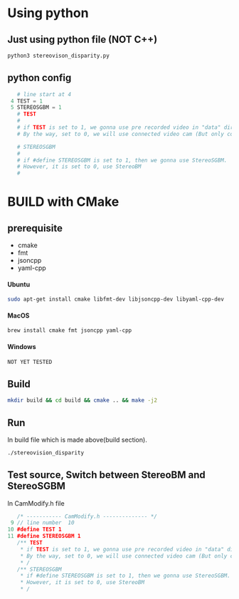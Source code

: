 # Using python

## Just using python file (NOT C++)

``` bash
python3 stereovison_disparity.py
```

## python config

``` python
   # line start at 4
 4 TEST = 1
 5 STEREOSGBM = 1
   # TEST
   #
   # if TEST is set to 1, we gonna use pre recorded video in "data" directory, left.mp4, right.mp4.
   # By the way, set to 0, we will use connected video cam (But only compatible with ubuntu-linux)

   # STEREOSGBM
   #
   # if #define STEREOSGBM is set to 1, then we gonna use StereoSGBM.
   # However, it is set to 0, use StereoBM
   #
```

# BUILD with CMake

## prerequisite

* cmake
* fmt
* jsoncpp
* yaml-cpp

#### Ubuntu

``` bash
sudo apt-get install cmake libfmt-dev libjsoncpp-dev libyaml-cpp-dev
```

#### MacOS

``` bash
brew install cmake fmt jsoncpp yaml-cpp
```

#### Windows

``` bash
NOT YET TESTED
```

## Build

``` bash
mkdir build && cd build && cmake .. && make -j2
```

## Run

In build file which is made above(build section).

``` bash
./stereovision_disparity
```

## Test source, Switch between StereoBM and StereoSGBM

In CamModify.h file

``` c++
   /* ----------- CamModify.h -------------- */
 9 // line number  10
10 #define TEST 1
11 #define STEREOSGBM 1
   /** TEST
    * if TEST is set to 1, we gonna use pre recorded video in "data" directory, left.mp4, right.mp4.
    * By the way, set to 0, we will use connected video cam (But only compatible with ubuntu-linux)
    * /
   /** STEREOSGBM
    * if #define STEREOSGBM is set to 1, then we gonna use StereoSGBM.
    * However, it is set to 0, use StereoBM
    * /
```